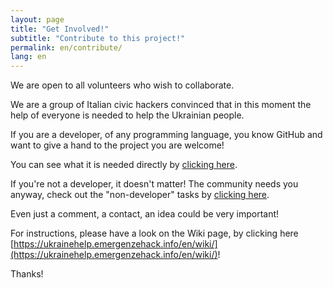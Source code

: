 ```yaml
---
layout: page
title: "Get Involved!"
subtitle: "Contribute to this project!"
permalink: en/contribute/
lang: en
---
```


We are open to all volunteers who wish to collaborate.

We are a group of Italian civic hackers convinced that in this moment the help of everyone is needed to help the Ukrainian people.

If you are a developer, of any programming language, you know GitHub and want to give a hand to the project you are welcome!

You can see what it is needed directly by [clicking here](https://github.com/emergenzeHack/europehelp.info/issues).

If you're not a developer, it doesn't matter! The community needs you anyway, check out the "non-developer" tasks by [clicking here](https://github.com/emergenzeHack/europehelp.info/issues).

Even just a comment, a contact, an idea could be very important!

For instructions, please have a look on the Wiki page, by clicking here [https://ukrainehelp.emergenzehack.info/en/wiki/](https://ukrainehelp.emergenzehack.info/en/wiki/)!

Thanks!

